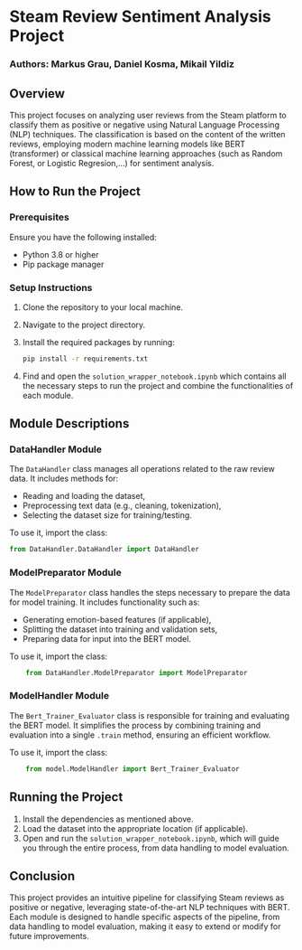 # Steam Review Sentiment Analysis Project

### Authors: Markus Grau, Daniel Kosma, Mikail Yildiz

## Overview
This project focuses on analyzing user reviews from the Steam platform to classify them as positive or negative using Natural Language Processing (NLP) techniques. The classification is based on the content of the written reviews, employing modern machine learning models like BERT (transformer) or classical machine learning approaches (such as Random Forest, or Logistic Regresion,...) for sentiment analysis.

## How to Run the Project

### Prerequisites
Ensure you have the following installed:
- Python 3.8 or higher
- Pip package manager

### Setup Instructions
1. Clone the repository to your local machine.
2. Navigate to the project directory.
3. Install the required packages by running:
    ```bash
    pip install -r requirements.txt
    ```

4. Find and open the `solution_wrapper_notebook.ipynb` which contains all the necessary steps to run the project and combine the functionalities of each module.

## Module Descriptions

### DataHandler Module
The `DataHandler` class manages all operations related to the raw review data. It includes methods for:
- Reading and loading the dataset,
- Preprocessing text data (e.g., cleaning, tokenization),
- Selecting the dataset size for training/testing.

To use it, import the class:
```python
from DataHandler.DataHandler import DataHandler
```

### ModelPreparator Module
The `ModelPreparator` class handles the steps necessary to prepare the data for model training. It includes functionality such as:
- Generating emotion-based features (if applicable),
- Splitting the dataset into training and validation sets,
- Preparing data for input into the BERT model.

To use it, import the class:
```python
    from DataHandler.ModelPreparator import ModelPreparator
```

### ModelHandler Module
The `Bert_Trainer_Evaluator` class is responsible for training and evaluating the BERT model. It simplifies the process by combining training and evaluation into a single `.train` method, ensuring an efficient workflow.

To use it, import the class:
```python
    from model.ModelHandler import Bert_Trainer_Evaluator
```

## Running the Project
1. Install the dependencies as mentioned above.
2. Load the dataset into the appropriate location (if applicable).
3. Open and run the `solution_wrapper_notebook.ipynb`, which will guide you through the entire process, from data handling to model evaluation.

## Conclusion
This project provides an intuitive pipeline for classifying Steam reviews as positive or negative, leveraging state-of-the-art NLP techniques with BERT. Each module is designed to handle specific aspects of the pipeline, from data handling to model evaluation, making it easy to extend or modify for future improvements.

